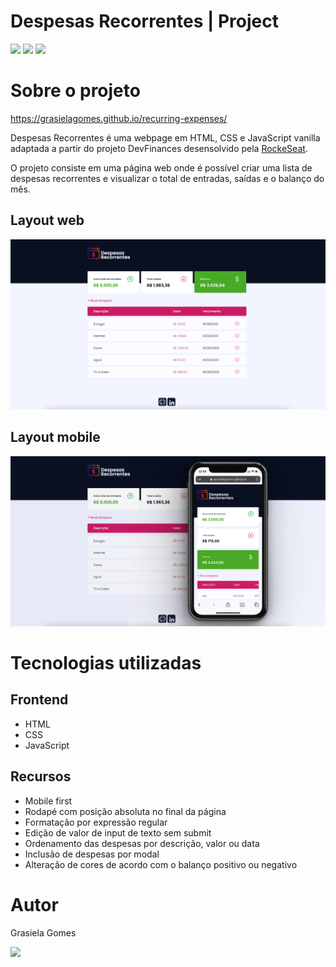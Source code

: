 # Despesas Recorrentes | Project

[<img src="https://img.shields.io/badge/HTML5-E34F26?style=for-the-badge&logo=html5&logoColor=white">](#) [<img src="https://img.shields.io/badge/CSS3-1572B6?style=for-the-badge&logo=css3&logoColor=white">](#) [<img src="https://img.shields.io/badge/JavaScript-F7DF1E?style=for-the-badge&logo=javascript&logoColor=black">](#)


# Sobre o projeto

https://grasielagomes.github.io/recurring-expenses/

Despesas Recorrentes é uma webpage em HTML, CSS e JavaScript vanilla adaptada a partir do projeto DevFinances desensolvido pela [RockeSeat](https://rocketseat.com.br/discover).

O projeto consiste em uma página web onde é possível criar uma lista de despesas recorrentes e visualizar o total de entradas, saídas e o balanço do mês.

## Layout web
![Web](https://github.com/grasielaGomes/recurring-expenses/blob/main/src/images/main.jpg?raw=true)

## Layout mobile
![Mobile](https://github.com/grasielaGomes/recurring-expenses/blob/main/src/images/mobile.jpg?raw=true)

# Tecnologias utilizadas
## Frontend
- HTML
- CSS
- JavaScript

## Recursos
- Mobile first
- Rodapé com posição absoluta no final da página
- Formatação por expressão regular
- Edição de valor de input de texto sem submit
- Ordenamento das despesas por descrição, valor ou data
- Inclusão de despesas por modal
- Alteração de cores de acordo com o balanço positivo ou negativo


# Autor

Grasiela Gomes

[<img src="https://img.shields.io/badge/LinkedIn-0077B5?style=for-the-badge&logo=linkedin&logoColor=white">](https://www.linkedin.com/in/grasisilva/)

